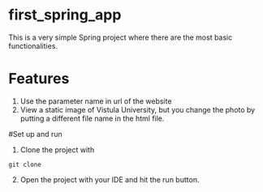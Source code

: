 # first_spring_app

This is a very simple Spring project where there are the most basic functionalities.

# Features

1) Use the parameter name in url of the website
2) View a static image of Vistula University, but you change the photo by putting a different file name in the html file.

#Set up and run

1. Clone the project with

``` git clone ```

2. Open the project with your IDE and hit the run button.
